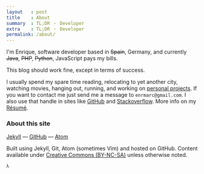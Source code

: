 ```yaml
---
layout   : post
title    : About
summary  : TL;DR ・ Developer
extra    : TL;DR ・ Developer
permalink: /about/
---
```


<!-- >
  If you really want to hear about it, the first thing you’ll
  probably want to know is where I was born, and what my lousy
  childhood was like, and how my parents were occupied and all
  before they had me, and all that David Copperfield kind of crap,
  but I don’t feel like going into it, if you want to know the
  truth. In the first place, that stuff bores me, and in the
  second place, my parents would have about two hemorrhages
  apiece if I told anything pretty personal about them. They’re
  quite touchy about anything like that, especially my father.
  They’re nice and all —I’m not saying that—but they’re also touchy as hell.
  <br>
  &mdash;&nbsp;Holden Caulfield. -->

I'm Enrique, software developer based in <strike>Spain</strike>, Germany,
and currently <strike>Java</strike>, <strike>PHP</strike>, <strike>Python</strike>,
JavaScript pays my bills.

This blog should work fine, except in terms of success.

I usually spend my spare time reading, relocating to yet another city, watching movies,
hanging out, running, and working on [personal projects](/projects).
If you want to contact me just send me a message to `enrmarc@gmail.com`.
I also use that handle in sites like [GitHub](http://github.com/enrmarc)
and [Stackoverflow](http://stackoverflow.com/users/434171/enrique-marcos?tab=profile). More info
on my [Résumé](http://enrmarc.github.io/data/resume.pdf).

### About this site

[Jekyll](http://jekyllrb.com/) &mdash;
[GitHub](http://github.com/) &mdash;
[Atom](https://atom.io)

Built using Jekyll, Git, Atom (sometimes Vim) and hosted on GitHub.
Content available under [Creative Commons (BY-NC-SA)](http://creativecommons.org/licenses/by-nc-sa/4.0/)
unless otherwise noted.

<small>&lambda;</small>
